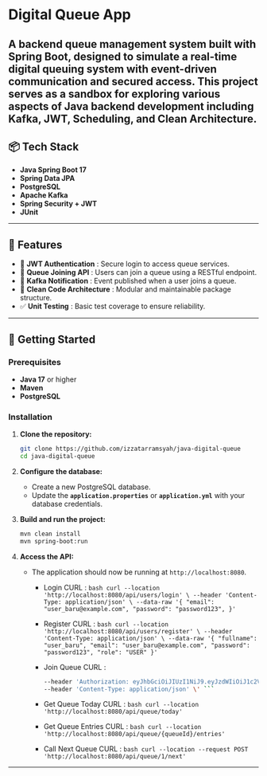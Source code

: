 # Digital Queue App

A backend queue management system built with Spring Boot, designed to simulate a real-time digital queuing system with event-driven communication and secured access. This project serves as a sandbox for exploring various aspects of Java backend development including Kafka, JWT, Scheduling, and Clean Architecture.
---

## 📦 Tech Stack

- **Java Spring Boot 17**
- **Spring Data JPA**
- **PostgreSQL**
- **Apache Kafka** 
- **Spring Security + JWT**
- **JUnit**

---

## 🔧 Features

- 🔐 **JWT Authentication** : Secure login to access queue services.
- 🧾 **Queue Joining API** : Users can join a queue using a RESTful endpoint.
- 📣 **Kafka Notification** : Event published when a user joins a queue.
- 🧹 **Clean Code Architecture** : Modular and maintainable package structure.
- ✅ **Unit Testing** : Basic test coverage to ensure reliability.

---

## 🚀 Getting Started

### Prerequisites
- **Java 17** or higher
- **Maven**
- **PostgreSQL**

### Installation

1. **Clone the repository:**
    ```bash
    git clone https://github.com/izzatarramsyah/java-digital-queue
    cd java-digital-queue
    ```

2. **Configure the database:**
    - Create a new PostgreSQL database.
    - Update the **`application.properties`** or **`application.yml`** with your database credentials.

3. **Build and run the project:**
    ```bash
    mvn clean install
    mvn spring-boot:run
    ```

4. **Access the API:**
    - The application should now be running at `http://localhost:8080`.

        -  Login CURL :
                ```bash
                curl --location 'http://localhost:8080/api/users/login' \
                --header 'Content-Type: application/json' \
                --data-raw '{
                  "email": "user_baru@example.com",
                  "password": "password123",
                }' ```
        
        - Register CURL :
              ```bash
                curl --location 'http://localhost:8080/api/users/register' \
                --header 'Content-Type: application/json' \
                --data-raw '{
                  "fullname": "user_baru",
                  "email": "user_baru@example.com",
                  "password": "password123",
                  "role": "USER"
                }' ```
        
        - Join Queue CURL : 
            ```bash curl --location 'http://localhost:8080/api/queue/{queueId}/join?userId={userId}' \
            --header 'Authorization: eyJhbGciOiJIUzI1NiJ9.eyJzdWIiOiJ1c2VyX2JhcnVAZXhhbXBsZS5jb20iLCJpc3MiOiJUaWNrZXRpblNlcnZpY2UiLCJpYXQiOjE3NDg0MTgxNzksImV4cCI6MTc0ODQyMTc3OX0.VF44kRt8cQ8Qak3twHlOUAhWIuXftiQOdUv0Gb3639M' \
            --header 'Content-Type: application/json' \' ```
        
        - Get Queue Today CURL : 
        ```bash curl --location 'http://localhost:8080/api/queue/today' ```
        
        - Get Queue Entries CURL : 
        ```bash curl --location 'http://localhost:8080/api/queue/{queueId}/entries' ```
        
        - Call Next Queue CURL : 
        ```bash curl --location --request POST 'http://localhost:8080/api/queue/1/next' ```

---

